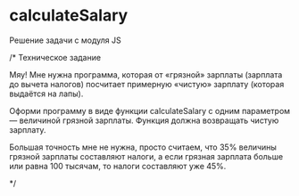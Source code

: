 # calculateSalary

Решение задачи с модуля JS

/* Техническое задание

Мяу! Мне нужна программа, которая от «грязной» зарплаты (зарплата до вычета налогов) посчитает примерную «чистую» зарплату (которая выдаётся на лапы).

Оформи программу в виде функции calculateSalary c одним параметром — величиной грязной зарплаты. Функция должна возвращать чистую зарплату.

Большая точность мне не нужна, просто считаем, что 35% величины грязной зарплаты составляют налоги, а если грязная зарплата больше или равна 100 тысячам, то налоги составляют уже 45%.

*/
